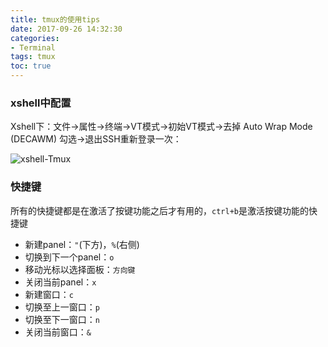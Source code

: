 ```yaml
---
title: tmux的使用tips
date: 2017-09-26 14:32:30
categories:
- Terminal
tags: tmux
toc: true
---
```


### xshell中配置

Xshell下：文件->属性->终端->VT模式->初始VT模式->去掉 Auto Wrap Mode (DECAWM) 勾选->退出SSH重新登录一次：
<!--more-->
![xshell-Tmux](/img/xshell_Tmux.png)


### 快捷键

所有的快捷键都是在激活了按键功能之后才有用的，`ctrl+b`是激活按键功能的快捷键

- 新建panel：`"`(下方)，`%`(右侧)
- 切换到下一个panel：`o`
- 移动光标以选择面板：`方向键`
- 关闭当前panel：`x`
- 新建窗口：`c`
- 切换至上一窗口：`p`
- 切换至下一窗口：`n`
- 关闭当前窗口：`&`